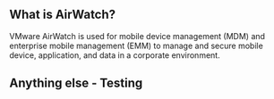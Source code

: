 ## What is AirWatch?  
VMware AirWatch is used for mobile device management (MDM) and enterprise mobile management (EMM) to manage and secure mobile device, application, and data in a corporate environment.  

## Anything else - Testing
